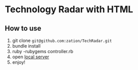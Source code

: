 # Technology Radar with HTML

## How to use
1. git clone `git@github.com:zation/TechRadar.git`
2. bundle install
3. ruby -rubygems controller.rb
4. open [local server](http://localhost:4567/index.html)
5. enjoy!
